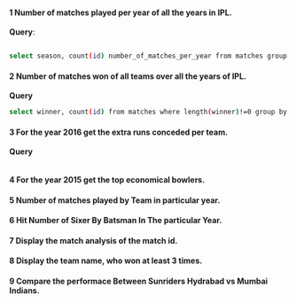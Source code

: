 #### 1 Number of matches played per year of all the years in IPL.

**Query**:
```bash

select season, count(id) number_of_matches_per_year from matches group by season order by season asc;
```

#### 2 Number of matches won of all teams over all the years of IPL.

**Query**

```bash
select winner, count(id) from matches where length(winner)!=0 group by winner order by winner;
```

#### 3 For the year 2016 get the extra runs conceded per team.

**Query**

```bash

```

#### 4 For the year 2015 get the top economical bowlers.
#### 5 Number of matches played by Team in particular year.
#### 6 Hit Number of Sixer By Batsman In The particular Year.
#### 7 Display the match analysis of the match id.
#### 8 Display the team name, who won at least 3 times.
#### 9 Compare the performace Between Sunriders Hydrabad vs Mumbai Indians.
